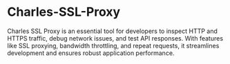 # Charles-SSL-Proxy
Charles SSL Proxy is an essential tool for developers to inspect HTTP and HTTPS traffic, debug network issues, and test API responses. With features like SSL proxying, bandwidth throttling, and repeat requests, it streamlines development and ensures robust application performance.
